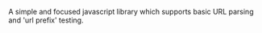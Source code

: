 A simple and focused javascript library which supports basic URL parsing
and 'url prefix' testing.

